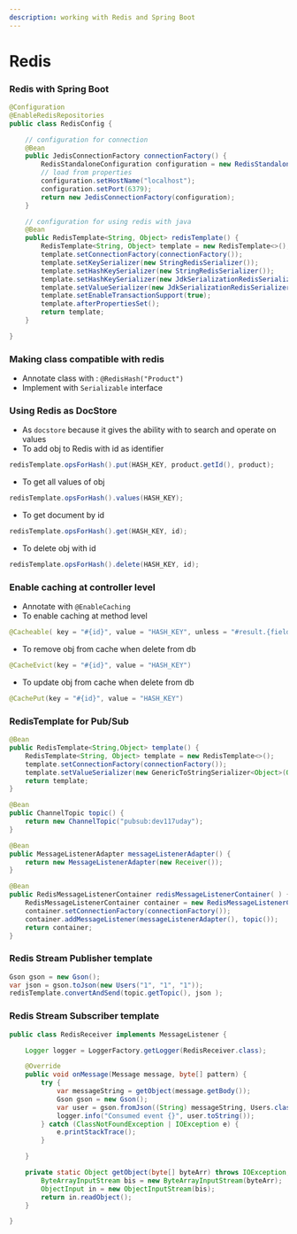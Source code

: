 ```yaml
---
description: working with Redis and Spring Boot
---
```


# Redis

### Redis with Spring Boot

```java
@Configuration
@EnableRedisRepositories
public class RedisConfig {

	// configuration for connection
	@Bean
	public JedisConnectionFactory connectionFactory() {
		RedisStandaloneConfiguration configuration = new RedisStandaloneConfiguration();
		// load from properties
		configuration.setHostName("localhost");
		configuration.setPort(6379);
		return new JedisConnectionFactory(configuration);
	}

	// configuration for using redis with java
	@Bean
	public RedisTemplate<String, Object> redisTemplate() {
		RedisTemplate<String, Object> template = new RedisTemplate<>();
		template.setConnectionFactory(connectionFactory());
		template.setKeySerializer(new StringRedisSerializer());
		template.setHashKeySerializer(new StringRedisSerializer());
		template.setHashKeySerializer(new JdkSerializationRedisSerializer());
		template.setValueSerializer(new JdkSerializationRedisSerializer());
		template.setEnableTransactionSupport(true);
		template.afterPropertiesSet();
		return template;
	}

}
```

### Making class compatible with redis

* Annotate class with : `@RedisHash("Product")`
* Implement with `Serializable` interface

### Using Redis as DocStore

* As `docstore` because it gives the ability with to search and operate on values
* To add obj to Redis with id as identifier

```java
redisTemplate.opsForHash().put(HASH_KEY, product.getId(), product);
```

* To get all values of obj

```java
redisTemplate.opsForHash().values(HASH_KEY);
```

* To get document by id

```java
redisTemplate.opsForHash().get(HASH_KEY, id);
```

* To delete obj with id

```java
redisTemplate.opsForHash().delete(HASH_KEY, id);
```

### Enable caching at controller level

* Annotate with `@EnableCaching`
* To enable caching at method level

```java
@Cacheable( key = "#{id}", value = "HASH_KEY", unless = "#result.{field}>{value}" )
```

* To remove obj from cache when delete from db

```java
@CacheEvict(key = "#{id}", value = "HASH_KEY")
```

* To update obj from cache when delete from db

```java
@CachePut(key = "#{id}", value = "HASH_KEY")
```

### RedisTemplate for Pub/Sub

```java
@Bean
public RedisTemplate<String,Object> template() {
	RedisTemplate<String, Object> template = new RedisTemplate<>();
	template.setConnectionFactory(connectionFactory());
	template.setValueSerializer(new GenericToStringSerializer<Object>(Object.class));
	return template;
}

@Bean
public ChannelTopic topic() {
	return new ChannelTopic("pubsub:dev117uday");
}

@Bean
public MessageListenerAdapter messageListenerAdapter() {
	return new MessageListenerAdapter(new Receiver());
}

@Bean
public RedisMessageListenerContainer redisMessageListenerContainer( ) {
	RedisMessageListenerContainer container = new RedisMessageListenerContainer();
	container.setConnectionFactory(connectionFactory());
	container.addMessageListener(messageListenerAdapter(), topic());
	return container;
}
```

### Redis Stream Publisher template

```java
Gson gson = new Gson();
var json = gson.toJson(new Users("1", "1", "1"));		
redisTemplate.convertAndSend(topic.getTopic(), json );
```

### Redis Stream Subscriber template

```java
public class RedisReceiver implements MessageListener {

	Logger logger = LoggerFactory.getLogger(RedisReceiver.class);

	@Override
	public void onMessage(Message message, byte[] pattern) {
		try {
			var messageString = getObject(message.getBody());
			Gson gson = new Gson();
			var user = gson.fromJson((String) messageString, Users.class);
			logger.info("Consumed event {}", user.toString());
		} catch (ClassNotFoundException | IOException e) {
			e.printStackTrace();
		}

	}

	private static Object getObject(byte[] byteArr) throws IOException, ClassNotFoundException {
		ByteArrayInputStream bis = new ByteArrayInputStream(byteArr);
		ObjectInput in = new ObjectInputStream(bis);
		return in.readObject();
	}

}
```
